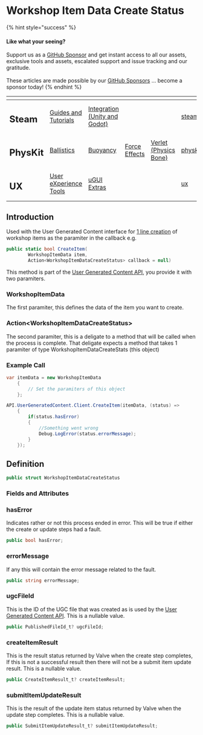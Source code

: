 # Workshop Item Data Create Status

{% hint style="success" %}
#### Like what your seeing?

Support us as a [GitHub Sponsor](../../../become-a-sponsor/) and get instant access to all our assets, exclusive tools and assets, escalated support and issue tracking and our gratitude.\
\
These articles are made possible by our [GitHub Sponsors](../../../become-a-sponsor/) ... become a sponsor today!
{% endhint %}

<table data-view="cards"><thead><tr><th></th><th></th><th></th><th></th><th></th><th data-hidden data-card-target data-type="content-ref"></th><th data-hidden data-card-cover data-type="files"></th></tr></thead><tbody><tr><td><h2>Steam</h2></td><td><a href="../../../company/steam/">Guides and Tutorials</a></td><td><a href="../">Integration (Unity and Godot)</a></td><td></td><td></td><td><a href="../../../company/steam/">steam</a></td><td><a href="../../../.gitbook/assets/Steamworks Card.png">Steamworks Card.png</a></td></tr><tr><td><h2>PhysKit</h2></td><td><a href="../../physkit/learning/sample-scenes/1-ballistic-basics.md">Ballistics</a></td><td><a href="../../physkit/learning/sample-scenes/1-buoyancy-example.md">Buoyancy</a></td><td><a href="../../physkit/learning/sample-scenes/1-force-effect-fields.md">Force Effects</a></td><td><a href="../../physkit/learning/sample-scenes/2-verlet-spring-skinned-mesh.md">Verlet (Physics Bone)</a></td><td><a href="../../physkit/">physkit</a></td><td><a href="../../../.gitbook/assets/PhysKit Card.png">PhysKit Card.png</a></td></tr><tr><td><h2>UX</h2></td><td><a href="../../ux/learning/core-concepts/">User eXperience Tools</a></td><td><a href="../../ux/learning/ugui-extras/">uGUI Extras</a></td><td></td><td></td><td><a href="../../ux/">ux</a></td><td><a href="../../../.gitbook/assets/Splash Screen (1).png">Splash Screen (1).png</a></td></tr></tbody></table>

## Introduction

Used with the User Generated Content interface for [1 line creation](../api/user-generated-content.md#create-and-update-items) of workshop items as the paramiter in the callback e.g.

```csharp
public static bool CreateItem(
        WorkshopItemData item, 
        Action<WorkshopItemDataCreateStatus> callback = null)
```

This method is part of the [User Generated Content API](../api/user-generated-content.md), you provide it with two paramiters.

### WorkshopItemData

The first paramiter, this defines the data of the item you want to create.

### Action\<WorkshopItemDataCreateStatus>

The second paramiter, this is a deligate to a method that will be called when the process is complete. That deligate expects a method that takes 1 paramiter of type WorkshopItemDataCreateStats (this object)&#x20;

### Example Call

```csharp
var itemData = new WorkshopItemData
    {
        // Set the paramiters of this object
    };

API.UserGeneratedContent.Client.CreateItem(itemData, (status) =>
    {
        if(status.hasError)
        {
            //Something went wrong
            Debug.LogError(status.errorMessage);
        }
    });
```

## Definition

```csharp
public struct WorkshopItemDataCreateStatus
```

### Fields and Attributes

### hasError

Indicates rather or not this process ended in error. This will be true if either the create or update steps had a fault.

```csharp
public bool hasError;
```

### errorMessage

If any this will contain the error message related to the fault.

```csharp
public string errorMessage;
```

### ugcFileId

This is the ID of the UGC file that was created as is used by the [User Generated Content API](../api/user-generated-content.md). This is a nullable value.

```csharp
public PublishedFileId_t? ugcFileId;
```

### createItemResult

This is the result status returned by Valve when the create step completes, If this is not a successful result then there will not be a submit item update result. This is a nullable value.

```csharp
public CreateItemResult_t? createItemResult;
```

### submitItemUpdateResult

This is the result of the update item status returned by Valve when the update step completes. This is a nullable value.

```csharp
public SubmitItemUpdateResult_t? submitItemUpdateResult;
```
